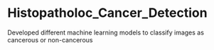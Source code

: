 # Histopatholoc_Cancer_Detection
Developed different machine learning models to classify images as cancerous or non-cancerous
